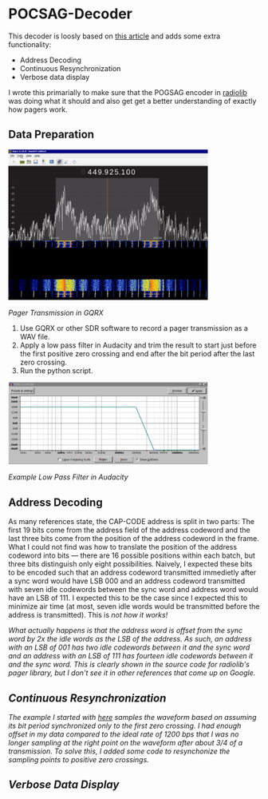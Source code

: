 # POCSAG-Decoder
 <p>This decoder is loosly based on <a href="https://habr.com/en/articles/438906/">this article</a> and adds some extra functionality:
 <ul>
  <li>Address Decoding</li>
  <li>Continuous Resynchronization</li>
  <li>Verbose data display</li>
</ul>
</p>
<p>I wrote this primarially to make sure that the POGSAG encoder in <a href="https://github.com/jgromes/RadioLib/blob/master/src/protocols/Pager/Pager.cpp">radiolib</a> was doing what it should and also get get a better understanding of exactly how pagers work.</p>

<h2>Data Preparation</h2>

<img src="gqrx.png" alt="" style="width:400px;" class="imgholder">
<p class="left"><i>Pager Transmission in GQRX</i></p>

<ol type="1">
  <li>Use GQRX or other SDR software to record a pager transmission as a WAV file.</li>
  <li>Apply a low pass filter in Audacity and trim the result to start just before the first positive zero crossing and end after the bit period after the last zero crossing. </li>
  <li>Run the python script.</li>
</ol>

<img src="filter.png" alt="" style="width:400px;" class="imgholder">
<p class="left"><i>Example Low Pass Filter in Audacity</i></p>

<h2>Address Decoding</h2>
<p>As many references state, the CAP-CODE address is split in two parts: The first 19 bits come from the address field of the address codeword and the last three bits come from the position of the address codeword in the frame. What I could not find was how to translate the position of the address codeword into bits &mdash; there are 16 possible positions within each batch, but three bits distinguish only eight possibilities. Naively, I expected these bits to be encoded such that an address codeword transmitted immedietly after a sync word would have LSB 000 and an address codeword transmitted with seven idle codewords between the sync word and address word would have an LSB of 111. I expected this to be the case since I expected this to minimize air time (at most, seven idle words would be transmitted before the address is transmitted). This is <i>not</> how it works!</p>
 
<p>What actually happens is that the address word is offset from the sync word by 2x the idle words as the LSB of the address. As such, an address with an LSB of 001 has two idle codewords between it and the sync word and an address with an LSB of 111 has fourteen idle codewords between it and the sync word. This is clearly shown in the source code for radiolib's pager library, but I don't see it in other references that come up on Google.</p>

<h2>Continuous Resynchronization</h2>
<p>The example I started with <a href="https://habr.com/en/articles/438906/">here</a> samples the waveform based on assuming its bit period synchronized only to the first zero crossing. I had enough offset in my data compared to the ideal rate of 1200 bps that I was no longer sampling at the right point on the waveform after about 3/4 of a transmission. To solve this, I added some code to resynchonize the sampling points to positive zero crossings.</p>

<h2>Verbose Data Display</h2>
